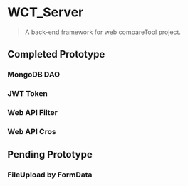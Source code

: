 # WCT_Server
> A back-end framework for web compareTool project.

## Completed Prototype
### MongoDB DAO
### JWT Token
### Web API Filter
### Web API Cros

## Pending Prototype
### FileUpload by FormData